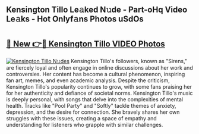 ## Kensington Tillo Le𝚊ked N𝚞de - Part-oHq Video Le𝚊ks - Hot Onlyf𝚊ns Photos uSdOs

# <h2><a href="http://ab4446.deff.icu/?id=Kensington+Tillo">🔗 New 👉🔴 Kensington Tillo VIDEO Photos</a></h2>

[![Kensington Tillo N𝚞des](https://i.imgur.com/rIISA9y.gif)](http://ab4446.deff.icu/?id=Kensington+Tillo)
Kensington Tillo's followers, known as "Sirens," are fiercely loyal and often engage in online discussions about her work and controversies. Her content has become a cultural phenomenon, inspiring fan art, memes, and even academic analysis. Despite the criticism, Kensington Tillo's popularity continues to grow, with some fans praising her for her authenticity and defiance of societal norms. Kensington Tillo's music is deeply personal, with songs that delve into the complexities of mental health. Tracks like "Pool Party" and "Softly" tackle themes of anxiety, depression, and the desire for connection. She bravely shares her own struggles with these issues, creating a space of empathy and understanding for listeners who grapple with similar challenges.
